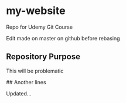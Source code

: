 # my-website
Repo for Udemy Git Course

Edit made on master on github before rebasing

## Repository Purpose

This will be problematic

## Another lines

Updated...

